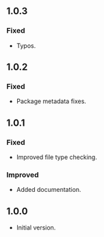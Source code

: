 ## 1.0.3
### Fixed
* Typos.

## 1.0.2
### Fixed
* Package metadata fixes.

## 1.0.1
### Fixed
* Improved file type checking.
### Improved
* Added documentation.

## 1.0.0
* Initial version.
